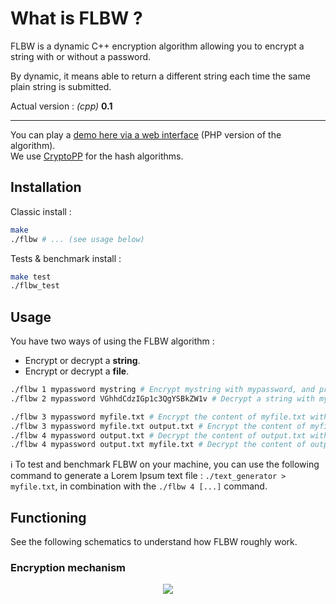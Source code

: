# What is FLBW ?

FLBW is a dynamic C++ encryption algorithm allowing you to encrypt a string with or without a password.

By dynamic, it means able to return a different string each time the same plain string is submitted.

Actual version : _(cpp)_ __0.1__

-----
You can play a [demo here via a web interface](http://flavien.berwick.fr/projects/flbw) (PHP version of the algorithm).  
We use [CryptoPP](https://github.com/weidai11/cryptopp) for the hash algorithms.

## Installation

Classic install :

```bash
make
./flbw # ... (see usage below)
```

Tests & benchmark install :

```bash
make test
./flbw_test
```

## Usage

You have two ways of using the FLBW algorithm :
- Encrypt or decrypt a __string__.
- Encrypt or decrypt a __file__.


```bash
./flbw 1 mypassword mystring # Encrypt mystring with mypassword, and prints the result
./flbw 2 mypassword VGhhdCdzIGp1c3QgYSBkZW1v # Decrypt a string with mypassword, and prints the result

./flbw 3 mypassword myfile.txt # Encrypt the content of myfile.txt with mypassword, and prints the result
./flbw 3 mypassword myfile.txt output.txt # Encrypt the content of myfile.txt with mypassword, and saves the result in output.txt
./flbw 4 mypassword output.txt # Decrypt the content of output.txt with mypassword, and prints the result
./flbw 4 mypassword output.txt myfile.txt # Decrypt the content of output.txt with mypassword, and saves the result in myfile.txt
```

:information_source: To test and benchmark FLBW on your machine, you can use the following command to generate a Lorem Ipsum text file : `./text_generator > myfile.txt`, in combination with the `./flbw 4 [...]` command.

## Functioning

See the following schematics to understand how FLBW roughly work.

### Encryption mechanism

<p align="center">
    <img src="https://i.imgur.com/mUTqn5p.png"/>
</p>